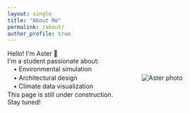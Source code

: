 ```yaml
---
layout: single
title: "About Me"
permalink: /about/
author_profile: true
---
```


<style>
.page {
  background-image: url('{{ "/assets/images/9-3.jpg" | relative_url }}');
  background-size: cover;
  background-position: center;
  background-attachment: fixed;
  color: #fff; /* 若背景圖深色，字改白色 */
  padding: 2rem;
}
.page ul li {
  color: #ffd699; /* 調整重點色字體可見度 */
}
.page img {
  box-shadow: 0 4px 8px rgba(0,0,0,0.3);
  border-radius: 12px;
}
</style>

<div style="display: flex; align-items: center; gap: 2rem; flex-wrap: wrap;">

  <div style="flex: 1; min-width: 250px;">
    <p style="margin: 0;">Hello! I'm Aster 🌱</p>
    <p style="margin: 0;">I'm a student passionate about:</p>
    <ul style="list-style: none; padding-left: 1em; margin: 0; line-height: 1.4;">
      <li>• Environmental simulation</li>
      <li>• Architectural design</li>
      <li>• Climate data visualization</li>
    </ul>
    <p style="margin: 0;">This page is still under construction. Stay tuned!</p>
  </div>

  <div style="flex: 0 0 200px;">
    <img src="{{ '/assets/images/photo.jpg' | relative_url }}" alt="Aster photo" style="max-width: 100%; height: auto;" />
  </div>

</div>
